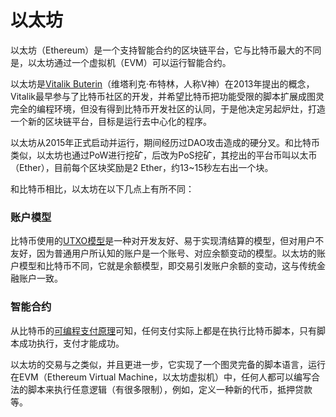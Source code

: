 # 以太坊

以太坊（Ethereum）是一个支持智能合约的区块链平台，它与比特币最大的不同是，以太坊通过一个虚拟机（EVM）可以运行智能合约。

以太坊是[Vitalik Buterin](https://vitalik.ca/)（维塔利克·布特林，人称V神）在2013年提出的概念，Vitalik最早参与了比特币社区的开发，并希望比特币把功能受限的脚本扩展成图灵完全的编程环境，但没有得到比特币开发社区的认同，于是他决定另起炉灶，打造一个新的区块链平台，目标是运行去中心化的程序。

以太坊从2015年正式启动并运行，期间经历过DAO攻击造成的硬分叉。和比特币类似，以太坊也通过PoW进行挖矿，后改为PoS挖矿，其挖出的平台币叫以太币（Ether），目前每个区块奖励是2 Ether，约13~15秒左右出一个块。

和比特币相比，以太坊在以下几点上有所不同：

### 账户模型

比特币使用的[UTXO模型](../bitcoin/utxo/index.html)是一种对开发友好、易于实现清结算的模型，但对用户不友好，因为普通用户所认知的账户是一个账号、对应余额变动的模型。以太坊的账户模型和比特币不同，它就是余额模型，即交易引发账户余额的变动，这与传统金融账户一致。

### 智能合约

从比特币的[可编程支付原理](../bitcoin/pay/index.html)可知，任何支付实际上都是在执行比特币脚本，只有脚本成功执行，支付才能成功。

以太坊的交易与之类似，并且更进一步，它实现了一个图灵完备的脚本语言，运行在EVM（Ethereum Virtual Machine，以太坊虚拟机）中，任何人都可以编写合法的脚本来执行任意逻辑（有很多限制），例如，定义一种新的代币，抵押贷款等。
